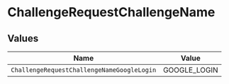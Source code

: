 # ChallengeRequestChallengeName


## Values

| Name                                       | Value                                      |
| ------------------------------------------ | ------------------------------------------ |
| `ChallengeRequestChallengeNameGoogleLogin` | GOOGLE_LOGIN                               |